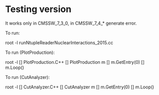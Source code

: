 Testing version
===

It works only in CMSSW_7_3_0, in CMSSW_7_4_* generate error.

To run:

root -l runNtupleReaderNuclearInteractions_2015.cc 

To run (PlotProduction):

root -l
[] PlotProduction.C++
[] PlotProduction m
[] m.GetEntry(0)
[] m.Loop()

To run (CutAnalyzer):

root -l
[] CutAnalyzer.C++
[] CutAnalyzer m
[] m.GetEntry(0)
[] m.Loop()
